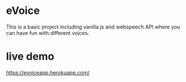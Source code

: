 # eVoice
This is a basic project including vanilla js and webspeech API where you can have fun with different voices.

# live demo
 https://evoiceapp.herokuapp.com/
